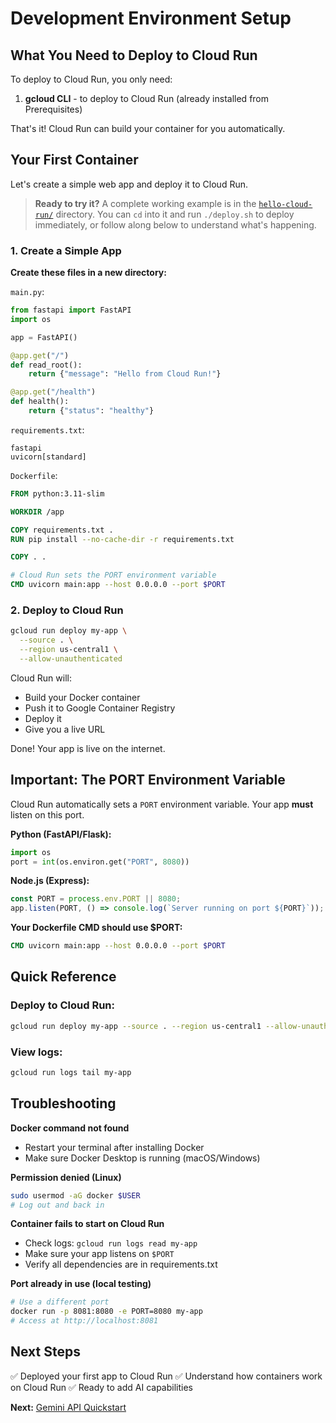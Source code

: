 # Development Environment Setup

## What You Need to Deploy to Cloud Run

To deploy to Cloud Run, you only need:

1. **gcloud CLI** - to deploy to Cloud Run (already installed from Prerequisites)

That's it! Cloud Run can build your container for you automatically.

## Your First Container

Let's create a simple web app and deploy it to Cloud Run.

> **Ready to try it?** A complete working example is in the [`hello-cloud-run/`](./hello-cloud-run/) directory. You can `cd` into it and run `./deploy.sh` to deploy immediately, or follow along below to understand what's happening.

### 1. Create a Simple App

**Create these files in a new directory:**

`main.py`:
```python
from fastapi import FastAPI
import os

app = FastAPI()

@app.get("/")
def read_root():
    return {"message": "Hello from Cloud Run!"}

@app.get("/health")
def health():
    return {"status": "healthy"}
```

`requirements.txt`:
```
fastapi
uvicorn[standard]
```

`Dockerfile`:
```dockerfile
FROM python:3.11-slim

WORKDIR /app

COPY requirements.txt .
RUN pip install --no-cache-dir -r requirements.txt

COPY . .

# Cloud Run sets the PORT environment variable
CMD uvicorn main:app --host 0.0.0.0 --port $PORT
```

### 2. Deploy to Cloud Run

```bash
gcloud run deploy my-app \
  --source . \
  --region us-central1 \
  --allow-unauthenticated
```

Cloud Run will:
- Build your Docker container
- Push it to Google Container Registry
- Deploy it
- Give you a live URL

Done! Your app is live on the internet.

## Important: The PORT Environment Variable

Cloud Run automatically sets a `PORT` environment variable. Your app **must** listen on this port.

**Python (FastAPI/Flask):**
```python
import os
port = int(os.environ.get("PORT", 8080))
```

**Node.js (Express):**
```javascript
const PORT = process.env.PORT || 8080;
app.listen(PORT, () => console.log(`Server running on port ${PORT}`));
```

**Your Dockerfile CMD should use $PORT:**
```dockerfile
CMD uvicorn main:app --host 0.0.0.0 --port $PORT
```

## Quick Reference

### Deploy to Cloud Run:
```bash
gcloud run deploy my-app --source . --region us-central1 --allow-unauthenticated
```

### View logs:
```bash
gcloud run logs tail my-app
```

## Troubleshooting

**Docker command not found**
- Restart your terminal after installing Docker
- Make sure Docker Desktop is running (macOS/Windows)

**Permission denied (Linux)**
```bash
sudo usermod -aG docker $USER
# Log out and back in
```

**Container fails to start on Cloud Run**
- Check logs: `gcloud run logs read my-app`
- Make sure your app listens on `$PORT`
- Verify all dependencies are in requirements.txt

**Port already in use (local testing)**
```bash
# Use a different port
docker run -p 8081:8080 -e PORT=8080 my-app
# Access at http://localhost:8081
```

## Next Steps

✅ Deployed your first app to Cloud Run
✅ Understand how containers work on Cloud Run
✅ Ready to add AI capabilities

**Next:** [Gemini API Quickstart](../2_1_Gemini_API_Quickstart/README.md)
